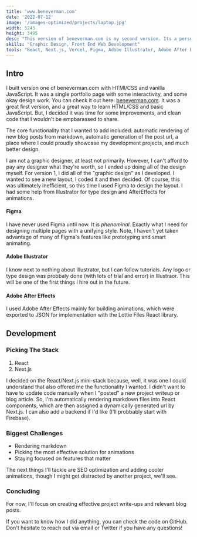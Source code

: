 ```yaml
---
title: 'www.beneverman.com'
date: '2022-07-12'
image: '/images-optimized/projects/laptop.jpg'
width: 5243
height: 3495
desc: "This version of beneverman.com is my second version. Its a personal website, one where I can share about the things I've accomplished, the things I'm working on, and how I'm feeling about all of it. It's built with React and Next.js"
skills: "Graphic Design, Front End Web Development"
tools: "React, Next.js, Vercel, Figma, Adobe Illustrator, Adobe After Effects"
---
```


## Intro

I built version one of beneverman.com with HTMl/CSS and vanilla JavaScript. It was a single portfolio page with some interactivity, and some okay design work. You can check it out here: [beneverman.com](https://beneverman.com). It was a great first version, and a great way to learn HTML/CSS and basic JavaScript. But, I decided it was time for some improvements, and clean code that I wouldn't be empbarassed to share.

The core functionality that I wanted to add included: automatic rendering of new blog posts from markdown, automatic generation of the post url, a place where I could proudly showcase my development projects, and much better design.

I am not a graphic designer, at least not primarily. However, I can't afford to pay any designer what they're worth, so I ended up doing all of the design myself. For version 1, I did all of the "graphic design" as I developed. I wanted to see a new layout, I coded it and then decided. Of course, this was ultimately inefficient, so this time I used Figma to design the layout. I had some help from Illustrator for type design and AfterEffects for animations.

#### Figma

I have never used Figma until now. It is *phenominal*. Exactly what I need for designing multiple pages with a unifying style. Note, I haven't yet taken advantage of many of Figma's features like prototyping and smart animating. 

#### Adobe Illustrator

I know next to nothing about Illustrator, but I can follow tutorials. Any logo or type design was probbaly done (with lots of trial and error) in Illustraor. This will be one of the first things I hire out in the future.

#### Adobe After Effects

I used Adobe After Effects mainly for building animations, which were exported to JSON for implementation with the Lottie Files React library.

## Development

### Picking The Stack

1. React
2. Next.js

I decided on the React/Next.js mini-stack because, well, it was one I could understand that also offered me the functionality I wanted. I didn't want to have to update code manually when I "posted" a new project writeup or blog article. So, I'm automatically rendering markdown files into React components, which are then assigned a dynamically generated url by Next.js. I can also add a backend if I'd like (I'll probbably start with Firebase).

### Biggest Challenges

* Rendering markdown
* Picking the most effective solution for animations
* Staying focused on features that matter

The next things I'll tackle are SEO optimization and adding cooler animations, though I might get distracted by another project, we'll see.

### Concluding

For now, I'll focus on creating effective project write-ups and relevant blog posts.

If you want to know how I did anything, you can check the code on GitHub. Don't hesitate to reach out via email or Twitter if you have any questions!

